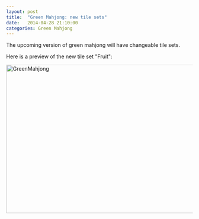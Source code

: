 ```yaml
---
layout: post
title:  "Green Mahjong: new tile sets"
date:   2014-04-28 21:10:00
categories: Green Mahjong
---
```

The upcoming version of green mahjong will have changeable tile sets.

Here is a preview of the new tile set "Fruit":


<a href="http://daniel-beck.org/wp-content/uploads/2014/04/GreenMahjong.jpg"><img src="http://daniel-beck.org/wp-content/uploads/2014/04/GreenMahjong-1024x703.jpg" alt="GreenMahjong" width="584" height="400" class="alignnone size-large wp-image-1937" /></a>
